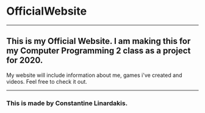 # OfficialWebsite

___

## This is my Official Website. I am making this for my Computer Programming 2 class as a project for 2020.
My website will include information about me, games i've created and videos. Feel free to check it out.

___

### This is made by Constantine Linardakis.


